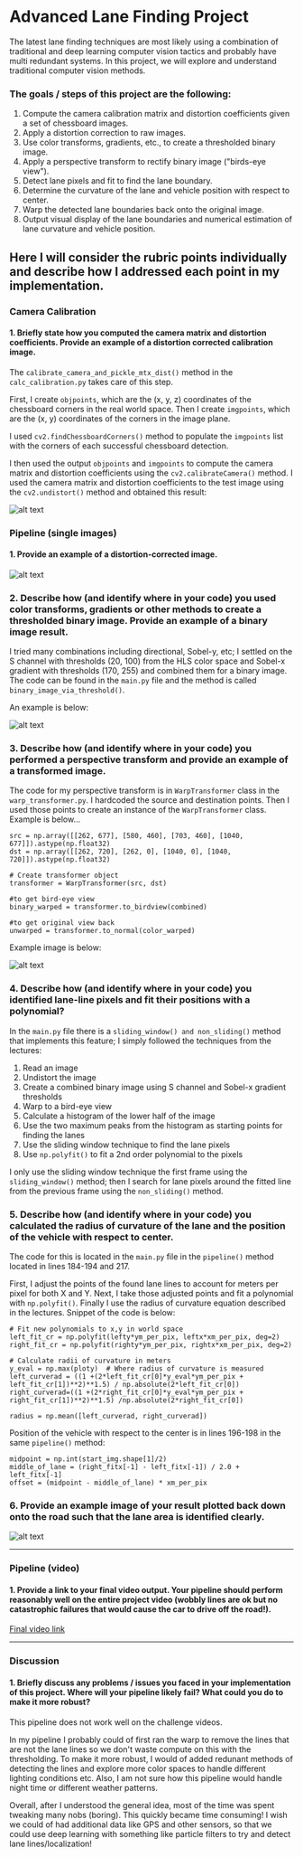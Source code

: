 
# Advanced Lane Finding Project

The latest lane finding techniques are most likely using a combination of traditional and deep learning computer vision tactics and probably have multi redundant systems. In this project, we will explore and understand traditional computer vision methods.

### The goals / steps of this project are the following:

1. Compute the camera calibration matrix and distortion coefficients given a set of chessboard images.
2. Apply a distortion correction to raw images.
3. Use color transforms, gradients, etc., to create a thresholded binary image.
4. Apply a perspective transform to rectify binary image ("birds-eye view").
5. Detect lane pixels and fit to find the lane boundary.
6. Determine the curvature of the lane and vehicle position with respect to center.
7. Warp the detected lane boundaries back onto the original image.
8. Output visual display of the lane boundaries and numerical estimation of lane curvature and vehicle position.

## Here I will consider the rubric points individually and describe how I addressed each point in my implementation.  

### Camera Calibration

#### 1. Briefly state how you computed the camera matrix and distortion coefficients. Provide an example of a distortion corrected calibration image.

The `calibrate_camera_and_pickle_mtx_dist()` method in the `calc_calibration.py` takes care of this step.

First, I create `objpoints`, which are the (x, y, z) coordinates of the chessboard corners in the real world space. Then I create `imgpoints`, which are the (x, y) coordinates of the corners in the image plane.

I used `cv2.findChessboardCorners()` method to populate the `imgpoints` list with the corners of each successful chessboard detection.

I then used the output `objpoints` and `imgpoints` to compute the camera matrix and distortion coefficients using the `cv2.calibrateCamera()` method. I used the camera matrix and distortion coefficients to the test image using the `cv2.undistort()` method and obtained this result:

[image1]: undistored_calibration_5.png "Undistorted"
![alt text][image1]


### Pipeline (single images)

#### 1. Provide an example of a distortion-corrected image.

[image2]: undistored_comp_test4.jpg "Road Transformed"
![alt text][image2]


### 2. Describe how (and identify where in your code) you used color transforms, gradients or other methods to create a thresholded binary image.  Provide an example of a binary image result.

I tried many combinations including directional, Sobel-y, etc; I settled on the S channel with thresholds (20, 100) from the HLS color space and Sobel-x gradient with thresholds (170, 255) and combined them for a binary image. The code can be found in the `main.py` file and the method is called `binary_image_via_threshold()`.

An example is below:

[image3]: combined.png "Combined Binary Image Example"
![alt text][image3]

### 3. Describe how (and identify where in your code) you performed a perspective transform and provide an example of a transformed image.

The code for my perspective transform is in `WarpTransformer` class in the `warp_transformer.py`. I hardcoded the source and destination points. Then I used those points to create an instance of the `WarpTransformer` class. Example is below...

```
src = np.array([[262, 677], [580, 460], [703, 460], [1040, 677]]).astype(np.float32)
dst = np.array([[262, 720], [262, 0], [1040, 0], [1040, 720]]).astype(np.float32)

# Create transformer object
transformer = WarpTransformer(src, dst)

#to get bird-eye view
binary_warped = transformer.to_birdview(combined)

#to get original view back
unwarped = transformer.to_normal(color_warped)
```

Example image is below:

[image4]: bird-eye-view.png "Warp Example"
![alt text][image4]

### 4. Describe how (and identify where in your code) you identified lane-line pixels and fit their positions with a polynomial?

In the `main.py` file there is a `sliding_window() and non_sliding()` method that implements this feature; I simply followed the techniques from the lectures:

1. Read an image
2. Undistort the image
3. Create a combined binary image using S channel and Sobel-x gradient thresholds
4. Warp to a bird-eye view
5. Calculate a histogram of the lower half of the image
6. Use the two maximum peaks from the histogram as starting points for finding the lanes
7. Use the sliding window technique to find the lane pixels
9. Use `np.polyfit()` to fit a 2nd order polynomial to the pixels

I only use the sliding window technique the first frame using the `sliding_window()` method; then I search for lane pixels around the fitted line from the previous frame using the `non_sliding()` method.

### 5. Describe how (and identify where in your code) you calculated the radius of curvature of the lane and the position of the vehicle with respect to center.

The code for this is located in the `main.py` file in the `pipeline()` method located in lines 184-194 and 217.

First, I adjust the points of the found lane lines to account for meters per pixel for both X and Y. Next, I take those adjusted points and fit a polynomial with `np.polyfit()`. Finally I use the radius of curvature equation described in the lectures.
Snippet of the code is below:

```
# Fit new polynomials to x,y in world space
left_fit_cr = np.polyfit(lefty*ym_per_pix, leftx*xm_per_pix, deg=2)
right_fit_cr = np.polyfit(righty*ym_per_pix, rightx*xm_per_pix, deg=2)

# Calculate radii of curvature in meters
y_eval = np.max(ploty)  # Where radius of curvature is measured
left_curverad = ((1 +(2*left_fit_cr[0]*y_eval*ym_per_pix + left_fit_cr[1])**2)**1.5) / np.absolute(2*left_fit_cr[0])
right_curverad=((1 +(2*right_fit_cr[0]*y_eval*ym_per_pix + right_fit_cr[1])**2)**1.5) /np.absolute(2*right_fit_cr[0])

radius = np.mean([left_curverad, right_curverad])

```

Position of the vehicle with respect to the center is in lines 196-198 in the same `pipeline()` method:

```
midpoint = np.int(start_img.shape[1]/2)
middle_of_lane = (right_fitx[-1] - left_fitx[-1]) / 2.0 + left_fitx[-1]
offset = (midpoint - middle_of_lane) * xm_per_pix
```

### 6. Provide an example image of your result plotted back down onto the road such that the lane area is identified clearly.

[image6]: final_pipeline.png "Output"
![alt text][image6]

---

### Pipeline (video)

#### 1. Provide a link to your final video output.  Your pipeline should perform reasonably well on the entire project video (wobbly lines are ok but no catastrophic failures that would cause the car to drive off the road!).

[Final video link](./final_output.mp4)

---

### Discussion

#### 1. Briefly discuss any problems / issues you faced in your implementation of this project.  Where will your pipeline likely fail?  What could you do to make it more robust?

This pipeline does not work well on the challenge videos.

In my pipeline I probably could of first ran the warp to remove the lines that are not the lane lines so we don't waste compute on this with the thresholding. To make it more robust, I would of added redunant methods of detecting the lines and explore more color spaces to handle different lighting conditions etc. Also, I am not sure how this pipeline would handle night time or different weather patterns.

Overall, after I understood the general idea, most of the time was spent tweaking many nobs (boring). This quickly became time consuming! I wish we could of had additional data like GPS and other sensors, so that we could use deep learning with something like particle filters to try and detect lane lines/localization!
